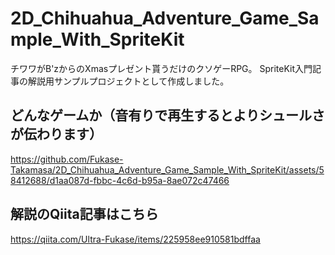 # 2D_Chihuahua_Adventure_Game_Sample_With_SpriteKit
チワワがB'zからのXmasプレゼント貰うだけのクソゲーRPG。
SpriteKit入門記事の解説用サンプルプロジェクトとして作成しました。

## どんなゲームか（音有りで再生するとよりシュールさが伝わります）
https://github.com/Fukase-Takamasa/2D_Chihuahua_Adventure_Game_Sample_With_SpriteKit/assets/58412688/d1aa087d-fbbc-4c6d-b95a-8ae072c47466

## 解説のQiita記事はこちら
https://qiita.com/Ultra-Fukase/items/225958ee910581bdffaa
